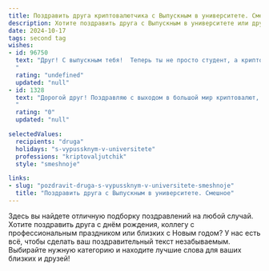 ```yaml
---
title: Поздравить друга криптовалютчика с Выпускным в университете. Смешное
description: Хотите поздравить друга с Выпускным в университете или другим праздником? Наш ИИ создаст незабываемое поздравление, а вы обязательно выделитесь среди других.  
date: 2024-10-17
tags: second tag
wishes:
- id: 96750
  text: "Друг! С выпускным тебя!  Теперь ты не просто студент, а криптовалютчик — звучит куда круче, чем \"безработный с дипломом\"!  Пусть твоя крипта растёт быстрее, чем твоя студенческая задолженность когда-то уменьшалась, а фортуна улыбается тебе чаще, чем преподаватель на твоих зачетах!  Удачи в покорении блокчейна и помни: главное — не потерять ключи от своего крипто-состояния (и от квартиры, если вдруг разбогатеешь!).
  "
  rating: "undefined"
  updated: "null"
- id: 1328
  text: "Дорогой друг! Поздравляю с выходом в большой мир криптовалют, где курс стабилен, как настроение преподавателя перед сессией! Желаю, чтобы твой майнинг-риг пыхтел от нагрузки, как деканат после твоих гениальных отмазок, а биткоины текли на счёт рекой, в которой ты сможешь купаться, как в слезах радости от полученного диплома!
  "
  rating: "0"
  updated: "null"

selectedValues:
  recipients: "druga"
  holidays: "s-vypussknym-v-universitete"
  professions: "kriptovaljutchik"
  style: "smeshnoje"

links:
- slug: "pozdravit-druga-s-vypussknym-v-universitete-smeshnoje"
  title: "Поздравить друга с Выпускным в университете. Смешное"
---
```


Здесь вы найдете отличную подборку поздравлений на любой случай. 
Хотите поздравить друга с днём рождения, коллегу с профессиональным праздником или близких с Новым годом? У нас есть всё, чтобы сделать ваш поздравительный текст незабываемым. Выбирайте нужную категорию и находите лучшие слова для ваших близких и друзей!
